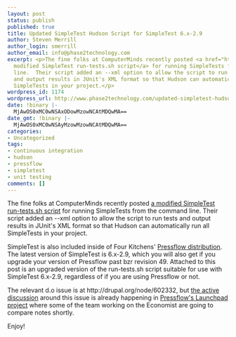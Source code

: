 ```yaml
---
layout: post
status: publish
published: true
title: Updated SimpleTest Hudson Script for SimpleTest 6.x-2.9
author: Steven Merrill
author_login: smerrill
author_email: info@phase2technology.com
excerpt: <p>The fine folks at ComputerMinds recently posted <a href="http://www.computerminds.co.uk/hudson-and-simpletest">a
  modified SimpleTest run-tests.sh script</a> for running SimpleTests from the command
  line.  Their script added an --xml option to allow the script to run tests
  and output results in JUnit's XML format so that Hudson can automatically run all
  SimpleTests in your project.</p>
wordpress_id: 1174
wordpress_url: http://www.phase2technology.com/updated-simpletest-hudson-script-for-simpletest-6-x-2-9/
date: !binary |-
  MjAwOS0xMC0wNSAxODowMzowNCAtMDQwMA==
date_gmt: !binary |-
  MjAwOS0xMC0wNSAyMzowMzowNCAtMDQwMA==
categories:
- Uncategorized
tags:
- continuous integration
- hudson
- pressflow
- simpletest
- unit testing
comments: []
---
```

<p>The fine folks at ComputerMinds recently posted <a href="http://www.computerminds.co.uk/hudson-and-simpletest">a modified SimpleTest run-tests.sh script</a> for running SimpleTests from the command line.  Their script added an --xml option to allow the script to run tests and output results in JUnit's XML format so that Hudson can automatically run all SimpleTests in your project.</p></p>
<p>SimpleTest is also included inside of Four Kitchens' <a href="http://fourkitchens.com/pressflow-makes-drupal-scale">Pressflow distribution</a>.  The latest version of SimpleTest is 6.x-2.9, which you will also get if you upgrade your version of Pressflow past bzr revision 49.  Attached to this post is an upgraded version of the run-tests.sh script suitable for use with SimpleTest 6.x-2.9, regardless of if you are using Pressflow or not.</p></p>
<p>The relevant d.o issue is at http://drupal.org/node/602332, but <a href="https://code.launchpad.net/~smerrill/pressflow/simpletest-xml-junit/+merge/13224">the active discussion</a> around this issue is already happening in <a href="https://launchpad.net/pressflow">Pressflow's Launchpad project</a> where some of the team working on the Economist are going to compare notes shortly.</p></p>
<p>Enjoy!</p></p>

